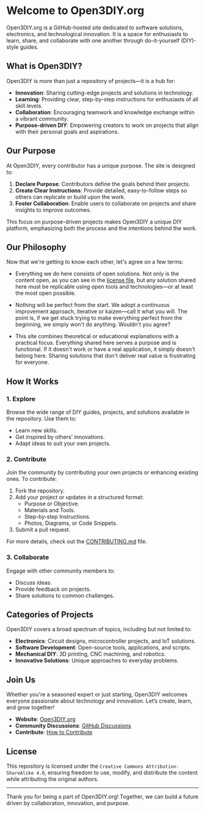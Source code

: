 # Welcome to Open3DIY.org

Open3DIY.org is a GitHub-hosted site dedicated to software solutions, electronics, and technological innovation. It is a space for enthusiasts to learn, share, and collaborate with one another through do-it-yourself (DIY)-style guides.

## What is Open3DIY?

Open3DIY is more than just a repository of projects—it is a hub for:

- **Innovation**: Sharing cutting-edge projects and solutions in technology.
- **Learning**: Providing clear, step-by-step instructions for enthusiasts of all skill levels.
- **Collaboration**: Encouraging teamwork and knowledge exchange within a vibrant community.
- **Purpose-driven DIY**: Empowering creators to work on projects that align with their personal goals and aspirations.

## Our Purpose

At Open3DIY, every contributor has a unique purpose. The site is designed to:

1. **Declare Purpose**: Contributors define the goals behind their projects.
2. **Create Clear Instructions**: Provide detailed, easy-to-follow steps so others can replicate or build upon the work.
3. **Foster Collaboration**: Enable users to collaborate on projects and share insights to improve outcomes.

This focus on purpose-driven projects makes Open3DIY a unique DIY platform, emphasizing both the process and the intentions behind the work.

## Our Philosophy

Now that we're getting to know each other, let's agree on a few terms:

- Everything we do here consists of open solutions. Not only is the content open, as you can see in the [license file](LICENSE), but any solution shared here must be replicable using open tools and technologies—or at least the most open possible.

- Nothing will be perfect from the start. We adopt a continuous improvement approach, iterative or kaizen—call it what you will. The point is, if we get stuck trying to make everything perfect from the beginning, we simply won't do anything. Wouldn't you agree?

- This site combines theoretical or educational explanations with a practical focus. Everything shared here serves a purpose and is functional. If it doesn't work or have a real application, it simply doesn't belong here. Sharing solutions that don't deliver real value is frustrating for everyone.

## How It Works

### 1. Explore

Browse the wide range of DIY guides, projects, and solutions available in the repository. Use them to:

- Learn new skills.
- Get inspired by others' innovations.
- Adapt ideas to suit your own projects.

### 2. Contribute

Join the community by contributing your own projects or enhancing existing ones. To contribute:

1. Fork the repository.
2. Add your project or updates in a structured format:
   - Purpose or Objective.
   - Materials and Tools.
   - Step-by-step Instructions.
   - Photos, Diagrams, or Code Snippets.
3. Submit a pull request.

For more details, check out the [CONTRIBUTING.md](CONTRIBUTING.md) file.

### 3. Collaborate

Engage with other community members to:

- Discuss ideas.
- Provide feedback on projects.
- Share solutions to common challenges.

## Categories of Projects

Open3DIY covers a broad spectrum of topics, including but not limited to:

- **Electronics**: Circuit designs, microcontroller projects, and IoT solutions.
- **Software Development**: Open-source tools, applications, and scripts.
- **Mechanical DIY**: 3D printing, CNC machining, and robotics.
- **Innovative Solutions**: Unique approaches to everyday problems.

## Join Us

Whether you're a seasoned expert or just starting, Open3DIY welcomes everyone passionate about technology and innovation. Let’s create, learn, and grow together!

- **Website**: [Open3DIY.org](https://org.open3diy.org/)
- **Community Discussions**: [GitHub Discussions](https://github.com/orgs/open3diy/discussions)
- **Contribute**: [How to Contribute](CONTRIBUTING.md)

## License

This repository is licensed under the `Creative Commons Attribution-ShareAlike 4.0`, ensuring freedom to use, modify, and distribute the content while attributing the original authors.

---

Thank you for being a part of Open3DIY.org! Together, we can build a future driven by collaboration, innovation, and purpose.
